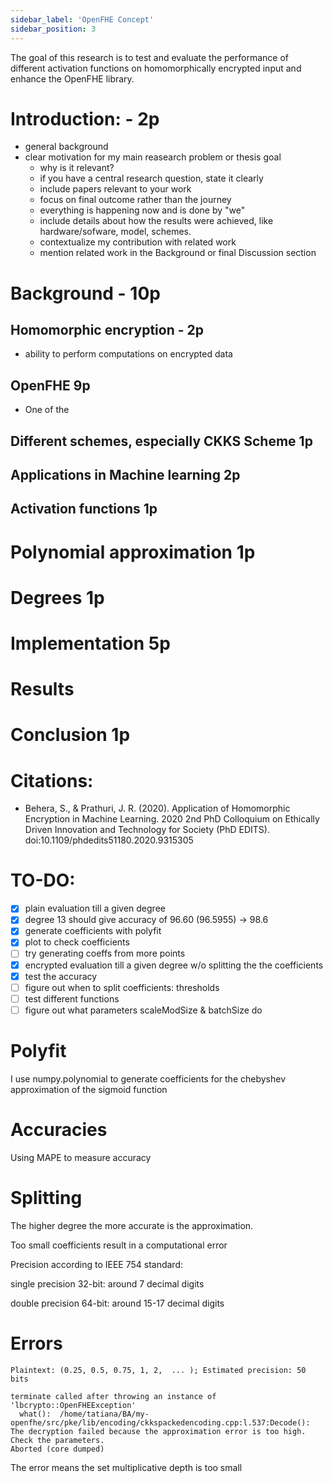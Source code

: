 ```yaml
---
sidebar_label: 'OpenFHE Concept'
sidebar_position: 3
---
```


The goal of this research is to test and evaluate the performance of different activation functions on homomorphically encrypted input and enhance the OpenFHE library.  

# Introduction: - 2p

+ general background
+ clear motivation for my main reasearch problem or thesis goal
  + why is it relevant?
  + if you have a central research question, state it clearly 
  + include papers relevant to your work
  + focus on final outcome rather than the journey
  + everything is happening now and is done by "we"
  + include details about how the results were achieved, like hardware/sofware, model, schemes.
  + contextualize my contribution with related work
  + mention related work in the Background or final Discussion section

# Background - 10p
## Homomorphic encryption - 2p
+ ability to perform computations on encrypted data
## OpenFHE 9p
+ One of the 
## Different schemes, especially CKKS Scheme 1p
## Applications in Machine learning 2p
## Activation functions 1p

# Polynomial approximation 1p
# Degrees 1p
# Implementation 5p

# Results 

# Conclusion 1p

# Citations:

+ Behera, S., & Prathuri, J. R. (2020). Application of Homomorphic Encryption in Machine Learning. 2020 2nd PhD Colloquium on Ethically Driven Innovation and Technology for Society (PhD EDITS). doi:10.1109/phdedits51180.2020.9315305 

# TO-DO:

- [x] plain evaluation till a given degree
- [x] degree 13 should give accuracy of 96.60 (96.5955) -> 98.6
- [x] generate coefficients with polyfit
- [x] plot to check coefficients
- [ ] try generating coeffs from more points
- [x] encrypted evaluation till a given degree w/o splitting the the coefficients
- [x] test the accuracy
- [ ] figure out when to split coefficients: thresholds
- [ ] test different functions
- [ ] figure out what parameters scaleModSize & batchSize do

# Polyfit

I use numpy.polynomial to generate coefficients for the chebyshev approximation of the sigmoid function

# Accuracies

Using MAPE to measure accuracy 

# Splitting 

The higher degree the more accurate is the approximation.

Too small coefficients result in a computational error

Precision according to IEEE 754 standard:

single precision 32-bit: around 7 decimal digits

double precision 64-bit: around 15-17 decimal digits

# Errors

```
Plaintext: (0.25, 0.5, 0.75, 1, 2,  ... ); Estimated precision: 50 bits

terminate called after throwing an instance of 'lbcrypto::OpenFHEException'
  what():  /home/tatiana/BA/my-openfhe/src/pke/lib/encoding/ckkspackedencoding.cpp:l.537:Decode(): The decryption failed because the approximation error is too high. Check the parameters. 
Aborted (core dumped)

```
The error means the set multiplicative depth is too small

